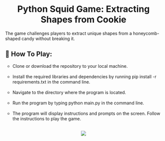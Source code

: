 <h1 align="center">Python Squid Game: Extracting Shapes from Cookie</h1>
<p>The game challenges players to extract unique shapes from a honeycomb-shaped candy without breaking it.</p>
<h2>📌 How To Play: </h2>
        <ul type="circle">
          <li>Clone or download the repository to your local machine.</li><br>
          <li>Install the required libraries and dependencies by running pip install -r requirements.txt in the command line.</li><br>
          <li>Navigate to the directory where the program is located.</li><br>
          <li>Run the program by typing python main.py in the command line.</li><br>
          <li>The program will display instructions and prompts on the screen. Follow the instructions to play the game.</li><br>
        </ul>
<div align = "center">
<img src="https://forthebadge.com/images/badges/made-with-python.svg">
</div>